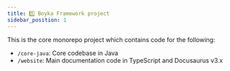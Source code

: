 ```yaml
---
title: 1️⃣ Boyka Framework project
sidebar_position: 1
---
```


This is the core monorepo project which contains code for the following:

- `/core-java`: Core codebase in Java
- `/website`: Main documentation code in TypeScript and Docusaurus v3.x
